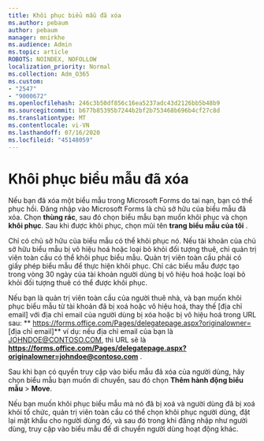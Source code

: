 ```yaml
---
title: Khôi phục biểu mẫu đã xóa
ms.author: pebaum
author: pebaum
manager: mnirkhe
ms.audience: Admin
ms.topic: article
ROBOTS: NOINDEX, NOFOLLOW
localization_priority: Normal
ms.collection: Adm_O365
ms.custom:
- "2547"
- "9000672"
ms.openlocfilehash: 246c3b50df856c16ea5237adc43d2126bb5b48b9
ms.sourcegitcommit: b677b85395b7244b2bf2b753468b696b4cf27c8d
ms.translationtype: MT
ms.contentlocale: vi-VN
ms.lasthandoff: 07/16/2020
ms.locfileid: "45148059"
---
```

# <a name="restore-a-deleted-form"></a>Khôi phục biểu mẫu đã xóa

Nếu bạn đã xóa một biểu mẫu trong Microsoft Forms do tai nạn, bạn có thể phục hồi. Đăng nhập vào Microsoft Forms là chủ sở hữu của biểu mẫu đã xóa. Chọn **thùng rác**, sau đó chọn biểu mẫu bạn muốn khôi phục và chọn **khôi phục**. Sau khi được khôi phục, chọn mũi tên **trang biểu mẫu của tôi** .

Chỉ có chủ sở hữu của biểu mẫu có thể khôi phục nó. Nếu tài khoản của chủ sở hữu biểu mẫu bị vô hiệu hoá hoặc loại bỏ khỏi đối tượng thuê, chỉ quản trị viên toàn cầu có thể khôi phục biểu mẫu. Quản trị viên toàn cầu phải có giấy phép biểu mẫu để thực hiện khôi phục. Chỉ các biểu mẫu được tạo trong vòng 30 ngày của tài khoản người dùng bị vô hiệu hoá hoặc loại bỏ khỏi đối tượng thuê có thể được khôi phục.

Nếu bạn là quản trị viên toàn cầu của người thuê nhà, và bạn muốn khôi phục biểu mẫu từ tài khoản đã bị xoá hoặc vô hiệu hoá, thay thế [địa chỉ email] với địa chỉ email của người dùng bị xóa hoặc bị vô hiệu hoá trong URL sau: ** https://forms.office.com/Pages/delegatepage.aspx?originalowner= [địa chỉ email]** ví dụ: nếu địa chỉ email của bạn là JOHNDOE@CONTOSO.COM, thì URL sẽ là **https://forms.office.com/Pages/delegatepage.aspx?originalowner=johndoe@contoso.com** . 

Sau khi bạn có quyền truy cập vào biểu mẫu đã xóa của người dùng, hãy chọn biểu mẫu bạn muốn di chuyển, sau đó chọn **Thêm hành động biểu mẫu**  >  **Move**.

Nếu bạn muốn khôi phục biểu mẫu mà nó đã bị xoá và người dùng đã bị xoá khỏi tổ chức, quản trị viên toàn cầu có thể chọn khôi phục người dùng, đặt lại mật khẩu cho người dùng đó, và sau đó trong khi đăng nhập như người dùng, truy cập vào biểu mẫu để di chuyển người dùng hoạt động khác. 